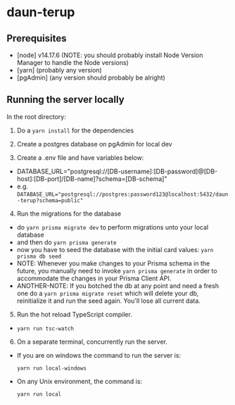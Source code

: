 # daun-terup

## Prerequisites

- [node] v14.17.6 (NOTE: you should probably install Node Version Manager to handle the Node versions)
- [yarn] (probably any version)
- [pgAdmin] (any version should probably be alright)

## Running the server locally

In the root directory:

1. Do a `yarn install` for the dependencies

2. Create a postgres database on pgAdmin for local dev

3. Create a .env file and have variables below:

- DATABASE_URL="postgresql://[DB-username]:[DB-password]@[DB-host]:[DB-port]/[DB-name]?schema=[DB-schema]"
- e.g. `DATABASE_URL="postgresql://postgres:password123@localhost:5432/daun-terup?schema=public"`

4. Run the migrations for the database

- do `yarn prisma migrate dev` to perform migrations unto your local database
- and then do `yarn prisma generate`
- now you have to seed the database with the initial card values: `yarn prisma db seed`
- NOTE: Whenever you make changes to your Prisma schema in the future, you manually need to invoke `yarn prisma generate` in order to accommodate the changes in your Prisma Client API.
- ANOTHER-NOTE: If you botched the db at any point and need a fresh one do a `yarn prisma migrate reset` which will delete your db, reinitialize it and run the seed again. You'll lose all current data.

5. Run the hot reload TypeScript compiler.

- `yarn run tsc-watch`

6. On a separate terminal, concurrently run the server.

- If you are on windows the command to run the server is:

  `yarn run local-windows`

- On any Unix environment, the command is:

  `yarn run local`
